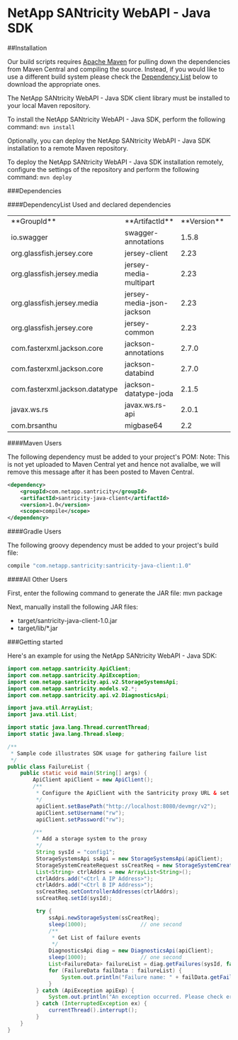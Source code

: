 
# NetApp SANtricity WebAPI - Java SDK

##Installation

Our build scripts requires [Apache Maven](https://maven.apache.org/) for pulling down the dependencies from Maven Central and compiling the source. 
Instead, if you would like to use a different build system please check the [Dependency List](####DependencyList) below to download the appropriate ones. 

The NetApp SANtricity WebAPI - Java SDK client library must be installed to your local Maven repository.

To install the NetApp SANtricity WebAPI - Java SDK, perform the following command: ``mvn install``

Optionally, you can deploy the NetApp SANtricity WebAPI - Java SDK installation to a remote Maven repository.

To deploy the NetApp SANtricity WebAPI - Java SDK installation remotely, configure the settings of the repository and perform the following command: ``mvn deploy``


###Dependencies

####DependencyList
Used and declared dependencies

<table class="bodyTable">

<tbody>

<tr class="a">

<td>**GroupId**</td>

<td>**ArtifactId**</td>

<td>**Version**</td>

<td>**Scope**</td>

<td>**Type**</td>

<td>**Optional**</td>

</tr>

<tr class="b">

<td>io.swagger</td>

<td>swagger-annotations</td>

<td>1.5.8</td>

<td>compile</td>

<td>jar</td>

<td>false</td>

</tr>

<tr class="a">

<td>org.glassfish.jersey.core</td>

<td>jersey-client</td>

<td>2.23</td>

<td>compile</td>

<td>jar</td>

<td>false</td>

</tr>

<tr class="b">

<td>org.glassfish.jersey.media</td>

<td>jersey-media-multipart</td>

<td>2.23</td>

<td>compile</td>

<td>jar</td>

<td>false</td>

</tr>

<tr class="a">

<td>org.glassfish.jersey.media</td>

<td>jersey-media-json-jackson</td>

<td>2.23</td>

<td>compile</td>

<td>jar</td>

<td>false</td>

</tr>

<tr class="b">

<td>org.glassfish.jersey.core</td>

<td>jersey-common</td>

<td>2.23</td>

<td>compile</td>

<td>jar</td>

<td>false</td>

</tr>

<tr class="a">

<td>com.fasterxml.jackson.core</td>

<td>jackson-annotations</td>

<td>2.7.0</td>

<td>compile</td>

<td>jar</td>

<td>false</td>

</tr>

<tr class="b">

<td>com.fasterxml.jackson.core</td>

<td>jackson-databind</td>

<td>2.7.0</td>

<td>compile</td>

<td>jar</td>

<td>false</td>

</tr>

<tr class="a">

<td>com.fasterxml.jackson.datatype</td>

<td>jackson-datatype-joda</td>

<td>2.1.5</td>

<td>compile</td>

<td>jar</td>

<td>false</td>

</tr>

<tr class="b">

<td>javax.ws.rs</td>

<td>javax.ws.rs-api</td>

<td>2.0.1</td>

<td>compile</td>

<td>jar</td>

<td>false</td>

</tr>

<tr class="a">

<td>com.brsanthu</td>

<td>migbase64</td>

<td>2.2</td>

<td>compile</td>

<td>jar</td>

<td>false</td>

</tr>

</tbody>

</table>



####Maven Users

The following dependency must be added to your project's POM:
Note: This is not yet uploaded to Maven Central yet and hence not avalialbe, we will remove this message after it has been posted to Maven Central. 
```xml
<dependency>
	<groupId>com.netapp.santricity</groupId>
	<artifactId>santricity-java-client</artifactId>
	<version>1.0</version>
	<scope>compile</scope>
</dependency>
```

####Gradle Users

The following groovy dependency must be added to your project's build file:

```groovy
compile "com.netapp.santricity:santricity-java-client:1.0"
```

####All Other Users

First, enter the following command to generate the JAR file:	mvn package

Next, manually install the following JAR files:

 * target/santricity-java-client-1.0.jar
 * target/lib/\*.jar


###Getting started

Here's an example for using the NetApp SANtricity WebAPI - Java SDK:

```java
import com.netapp.santricity.ApiClient;
import com.netapp.santricity.ApiException;
import com.netapp.santricity.api.v2.StorageSystemsApi;
import com.netapp.santricity.models.v2.*;
import com.netapp.santricity.api.v2.DiagnosticsApi;

import java.util.ArrayList;
import java.util.List;

import static java.lang.Thread.currentThread;
import static java.lang.Thread.sleep;

/**
 * Sample code illustrates SDK usage for gathering failure list
 */
public class FailureList {
	public static void main(String[] args) {
		ApiClient apiClient = new ApiClient();
		/**
		 * Configure the ApiClient with the Santricity proxy URL & set proper credentials
		 */
		 apiClient.setBasePath("http://localhost:8080/devmgr/v2");
		 apiClient.setUsername("rw");
		 apiClient.setPassword("rw");

		/**
		 * Add a storage system to the proxy
		 */
		 String sysId = "config1";
		 StorageSystemsApi ssApi = new StorageSystemsApi(apiClient);
		 StorageSystemCreateRequest ssCreatReq = new StorageSystemCreateRequest();
		 List<String> ctrlAddrs = new ArrayList<String>();
		 ctrlAddrs.add("<Ctrl A IP Address>");
		 ctrlAddrs.add("<Ctrl B IP Address>");
		 ssCreatReq.setControllerAddresses(ctrlAddrs);
		 ssCreatReq.setId(sysId);

		 try {
			 ssApi.newStorageSystem(ssCreatReq);
			 sleep(1000);                 // one second
			 /**
			  * Get List of failure events
			  */
			 DiagnosticsApi diag = new DiagnosticsApi(apiClient);
			 sleep(1000);                 // one second
			 List<FailureData> failureList = diag.getFailures(sysId, false);
			 for (FailureData failData : failureList) {
				 System.out.println("Failure name: " + failData.getFailureType().name());
	         }
		 } catch (ApiException apiExp) {
			 System.out.println("An exception occurred. Please check error: \n " + apiExp.getMessage());
		 } catch (InterruptedException ex) {
			 currentThread().interrupt();
	     }
	}
}
```
